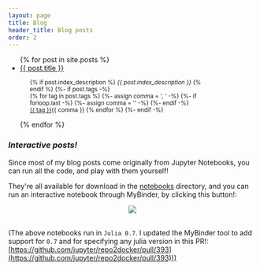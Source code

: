 ```yaml
---
layout: page
title: Blog
header_title: Blog posts
order: 2
---
```

<style>
.post-description {
  display: block;
  margin-left: 20px;
  line-height: 100%;
  width: 75%;
}
</style>

<ul>
  {% for post in site.posts %}
    <li>
      <a href="{{ post.url }}">{{ post.title }}</a>
      <p class="post-description"><small>
      {% if post.index_description %}
        <i>{{ post.index_description }}</i>
      {% endif %}
      {%- if post.tags -%}
        <br><span class="post-tags">
        {% for tag in post.tags %}
          {%- assign comma = ', ' -%}
          {%- if forloop.last -%}
            {%- assign comma = '' -%}
          {%- endif -%}
          <a href="/tag/{{ tag }}"><nobr>{{ tag }}</nobr></a>{{ comma }}
        {% endfor %}
        </span>
      {%- endif -%}
      </small></p>
    </li>
  {% endfor %}
</ul>

<div class="seperator"> </div>

<h3 id="Interactive posts"><i>Interactive posts!</i></h3>
Since most of my blog posts come originally from Jupyter Notebooks, you can
run all the code, and play with them yourself!

They're all available for download in the [notebooks](/notebooks) directory, and
you can run an interactive notebook through MyBinder, by clicking this button!:

<p align="center"><a href="https://mybinder.org/v2/gh/nhdaly/nhdaly.github.io/master?filepath=notebooks"><img src="https://mybinder.org/badge.svg"/></a></p>

<br>(The above notebooks run in `Julia 0.7`. I updated the MyBinder tool to add
support for `0.7` and for specifying any julia version in this PR!:
[https://github.com/jupyter/repo2docker/pull/393](https://github.com/jupyter/repo2docker/pull/393)))
